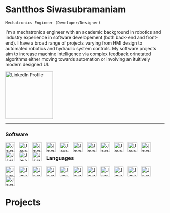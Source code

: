 # Santthos Siwasubramaniam
`Mechatronics Engineer (Developer/Designer)`

I'm a mechatronics engineer with an academic background in robotics and industry experience in software developement (both back-end and front-end). I have a broad range of projects varying from HMI design to automated robotics and hydraulic system controls. My software projects aim to increase machine intelligence via complex feedback orinetated algorithms either moving towards automation or involving an ituitively modern designed UI. 

<p align="left">
  <a href="https://www.linkedin.com/in/santthos-s-a550b4124">
    <img width = "150px" alt="LinkedIn Profile" title="Connect with me on LinkedIn" src="https://www.edigitalagency.com.au/wp-content/uploads/Linkedin-logo-png.png" /></a>
</p>

---

### Software

<img align="left" alt="Java" width="30px" style ="padding-right:10px;" src="https://professoredualves.com/wp-content/uploads/2023/02/3DS_BRAND_ICONS_CMYK_SOLIDWORKS.png" />
<img align="left" alt="Java" width="30px" style ="padding-right:10px;" src="https://images-wixmp-ed30a86b8c4ca887773594c2.wixmp.com/f/845cba5c-455b-4019-95c6-c35729b77061/dcke2hy-779fbca2-bc7d-428d-9150-1ca9cb626b99.png/v1/fill/w_400,h_400/icon_autocad_by_shellbulletsol_dcke2hy-fullview.png?token=eyJ0eXAiOiJKV1QiLCJhbGciOiJIUzI1NiJ9.eyJzdWIiOiJ1cm46YXBwOjdlMGQxODg5ODIyNjQzNzNhNWYwZDQxNWVhMGQyNmUwIiwiaXNzIjoidXJuOmFwcDo3ZTBkMTg4OTgyMjY0MzczYTVmMGQ0MTVlYTBkMjZlMCIsIm9iaiI6W1t7ImhlaWdodCI6Ijw9NDAwIiwicGF0aCI6IlwvZlwvODQ1Y2JhNWMtNDU1Yi00MDE5LTk1YzYtYzM1NzI5Yjc3MDYxXC9kY2tlMmh5LTc3OWZiY2EyLWJjN2QtNDI4ZC05MTUwLTFjYTljYjYyNmI5OS5wbmciLCJ3aWR0aCI6Ijw9NDAwIn1dXSwiYXVkIjpbInVybjpzZXJ2aWNlOmltYWdlLm9wZXJhdGlvbnMiXX0.eyf9wloXOx8epagqRsCoskKXb47fNe5ga7hcUQx7LxI" />
<img align="left" alt="Java" width="30px" style ="padding-right:10px;" src="https://downloadlyir.com/wp-content/uploads/2021/03/DS-SIMULIA.png" />
<img align="left" alt="Java" width="30px" style ="padding-right:10px;" src="https://cdn.jsdelivr.net/gh/devicons/devicon/icons/arduino/arduino-original-wordmark.svg" />
<img align="left" alt="Java" width="30px" style ="padding-right:10px;" src="https://images-wixmp-ed30a86b8c4ca887773594c2.wixmp.com/f/464bfb9c-9a76-465b-b539-f36ab9f06047/ddhhv4r-ef877702-5764-4670-bb52-eb514ecd60ed.png/v1/fill/w_512,h_512/fusion_360_honeycomb_icon_by_freddiderfred_ddhhv4r-fullview.png?token=eyJ0eXAiOiJKV1QiLCJhbGciOiJIUzI1NiJ9.eyJzdWIiOiJ1cm46YXBwOjdlMGQxODg5ODIyNjQzNzNhNWYwZDQxNWVhMGQyNmUwIiwiaXNzIjoidXJuOmFwcDo3ZTBkMTg4OTgyMjY0MzczYTVmMGQ0MTVlYTBkMjZlMCIsIm9iaiI6W1t7ImhlaWdodCI6Ijw9NTEyIiwicGF0aCI6IlwvZlwvNDY0YmZiOWMtOWE3Ni00NjViLWI1MzktZjM2YWI5ZjA2MDQ3XC9kZGhodjRyLWVmODc3NzAyLTU3NjQtNDY3MC1iYjUyLWViNTE0ZWNkNjBlZC5wbmciLCJ3aWR0aCI6Ijw9NTEyIn1dXSwiYXVkIjpbInVybjpzZXJ2aWNlOmltYWdlLm9wZXJhdGlvbnMiXX0.5ID_baqEggkjJcu_NIXYHP5bpVtj7J8DJCQ4OYOZVz4" />
<img align="left" alt="Java" width="30px" style ="padding-right:10px;" src="https://seeklogo.com/images/X/xcode-logo-D2046A7713-seeklogo.com.png" />
<img align="left" alt="Java" width="30px" style ="padding-right:10px;" src="https://cdn.jsdelivr.net/gh/devicons/devicon/icons/labview/labview-original-wordmark.svg" />
<img align="left" alt="Java" width="30px" style ="padding-right:10px;" src="https://play-lh.googleusercontent.com/pRhBo-ZA1m_bPHALgTmVeGtRF0CXYdKyaztcIznVfhsSUoSDlNf3QEOrXSyQBHi4hzkB" />
<img align="left" alt="Java" width="30px" style ="padding-right:10px;" src="https://upload.wikimedia.org/wikipedia/commons/thumb/0/0c/Blender_logo_no_text.svg/2503px-Blender_logo_no_text.svg.png" />
<img align="left" alt="Java" width="30px" style ="padding-right:10px;" src="https://cdn.jsdelivr.net/gh/devicons/devicon/icons/matlab/matlab-original.svg" />
<img align="left" alt="Java" width="30px" style ="padding-right:10px;" src="https://www.lib.ncsu.edu/sites/default/files/meshmixer.png" />
<img align="left" alt="Java" width="30px" style ="padding-right:10px;" src="https://upload.wikimedia.org/wikipedia/commons/thumb/8/86/Codesys_Logo.svg/2560px-Codesys_Logo.svg.png" />
<img align="left" alt="Java" width="30px" style ="padding-right:10px;" src="https://cdn.jsdelivr.net/gh/devicons/devicon/icons/qt/qt-original.svg" />
<img align="left" alt="Java" width="30px" style ="padding-right:10px;" src="https://cdn.sanity.io/images/599r6htc/localized/46a76c802176eb17b04e12108de7e7e0f3736dc6-1024x1024.png?w=804&h=804&q=75&fit=max&auto=format" />
 <br/>
 
### Languages

<img align="left" alt="Java" width="30px" style ="padding-right:10px;" src="https://cdn.jsdelivr.net/gh/devicons/devicon/icons/c/c-plain.svg" />
<img align="left" alt="Java" width="30px" style ="padding-right:10px;" src="https://cdn.jsdelivr.net/gh/devicons/devicon/icons/cplusplus/cplusplus-plain.svg" /> 
<img align="left" alt="Java" width="30px" style ="padding-right:10px;" src= "https://cdn.jsdelivr.net/gh/devicons/devicon/icons/java/java-original.svg" />
<img align="left" alt="Java" width="30px" style ="padding-right:10px;" src="https://cdn.jsdelivr.net/gh/devicons/devicon/icons/lua/lua-original-wordmark.svg" />
<img align="left" alt="Java" width="30px" style ="padding-right:10px;" src="" />
<img align="left" alt="Java" width="30px" style ="padding-right:10px;" src="" />
<img align="left" alt="Java" width="30px" style ="padding-right:10px;" src="" />
<img align="left" alt="Java" width="30px" style ="padding-right:10px;" src="" />
<img align="left" alt="Java" width="30px" style ="padding-right:10px;" src="" />
<img align="left" alt="Java" width="30px" style ="padding-right:10px;" src="" />
<img align="left" alt="Java" width="30px" style ="padding-right:10px;" src="" />
<img align="left" alt="Java" width="30px" style ="padding-right:10px;" src="" />
 <br/>

###

<br/>

# Projects


<!--
**santthos/santthos** is a ✨ _special_ ✨ repository because its `README.md` (this file) appears on your GitHub profile.

Here are some ideas to get you started:

- 🔭 I’m currently working on ...
- 🌱 I’m currently learning ...
- 👯 I’m looking to collaborate on ...
- 🤔 I’m looking for help with ...
- 💬 Ask me about ...
- 📫 How to reach me: ...
- 😄 Pronouns: ...
- ⚡ Fun fact: ...
-->
